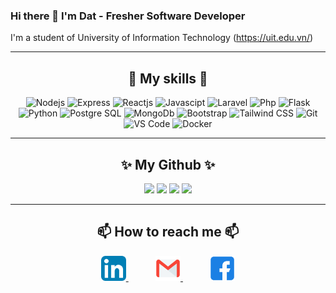 ### Hi there 👋 I'm Dat - Fresher Software Developer

I'm a student of University of Information Technology (<a href="https://uit.edu.vn">https://uit.edu.vn/</a>)
<hr/>

### <h2 align="center">:muscle: My skills :muscle:</h2>
<p align="center">
  <img src="https://img.shields.io/badge/Nodejs-grey?logo=node.js" alt="Nodejs" height="30"/>
  <img src="https://img.shields.io/badge/Express-grey?logo=express" alt="Express" height="30"/>
  <img src="https://img.shields.io/badge/Reactjs-grey?logo=react" alt="Reactjs" height="30"/>
  <img src="https://img.shields.io/badge/Javascipt-grey?logo=javascript" alt="Javascipt" height="30"/>
  <img src="https://img.shields.io/badge/Laravel-grey?logo=laravel" alt="Laravel" height="30"/>
  <img src="https://img.shields.io/badge/Php-grey?logo=php" alt="Php" height="30"/>
  <img src="https://img.shields.io/badge/Flask-grey?logo=flask" alt="Flask" height="30"/>
  <img src="https://img.shields.io/badge/Python-grey?logo=python" alt="Python" height="30"/>
  <img src="https://img.shields.io/badge/PostgesSQL-grey?logo=postgresql" alt="Postgre SQL" height="30"/>
  <img src="https://img.shields.io/badge/MongoDb-grey?logo=mongodb" alt="MongoDb" height="30"/>
  <img src="https://img.shields.io/badge/Boostrap-grey?logo=bootstrap" alt="Bootstrap" height="30"/>
  <img src="https://img.shields.io/badge/Tailwind%20CSS-grey?logo=tailwindcss" alt="Tailwind CSS" height="30"/>
  <img src="https://img.shields.io/badge/Git-grey?logo=git" alt="Git" height="30"/>
  <img src="https://img.shields.io/badge/VS%20Code-grey?logo=visual-studio-code&logoColor=007ACC" alt="VS Code" height="30"/>
  <img src="https://img.shields.io/badge/Docker-grey?logo=docker" alt="Docker" height="30"/>
</p>
<hr/>

### <h2 align="center">✨ My Github ✨</h2>
<p align="center">
  <picture>
    <img src="https://github-readme-stats.vercel.app/api?username=lamquocdat&show_icons=true&theme=radical&hide_border=true"/>
  </picture>
  <picture>
    <img src="https://github-readme-stats.vercel.app/api/top-langs/?username=lamquocdat&layout=compact&show_icons=true&theme=radical&hide_border=true" height="190"/>
  </picture>
  <picture>
    <img src="http://github-profile-summary-cards.vercel.app/api/cards/productive-time?username=lamquocdat&theme=radical&utcOffset=7" height="190"/>
  </picture>
  <picture>
    <img src="http://github-profile-summary-cards.vercel.app/api/cards/profile-details?username=lamquocdat&theme=radical"/>
  </picture>
</p>
<hr/>

### <h2 align="center">📫 How to reach me 📫</h2>
<p align="center">
    <a href="https://www.linkedin.com/in/lam-quoc-dat/">
      <img src="./images/linkedin.svg" alt="Linkedin" width="40"/>
    </a>
    &nbsp;&nbsp;&nbsp;&nbsp;&nbsp;&nbsp;&nbsp;&nbsp;&nbsp;&nbsp;
    <a href="mailto:lamdat3302@gmail.com">
      <img src="./images/email.svg" alt="Email" width="40"/>
    </a>
    &nbsp;&nbsp;&nbsp;&nbsp;&nbsp;&nbsp;&nbsp;&nbsp;&nbsp;&nbsp;
    <a href="https://www.facebook.com/dat.lam.3766/">
      <img src="./images/facebook.svg" alt="Facebook" width="40"/>
    </a>
</p>

<!--
**lamquocdat/lamquocdat** is a ✨ _special_ ✨ repository because its `README.md` (this file) appears on your GitHub profile.

Here are some ideas to get you started:

- 🔭 I’m currently working on ...
- 🌱 I’m currently learning ...
- 👯 I’m looking to collaborate on ...
- 🤔 I’m looking for help with ...
- 💬 Ask me about ...
- 📫 How to reach me: ...
- 😄 Pronouns: ...
- ⚡ Fun fact: ...
-->
